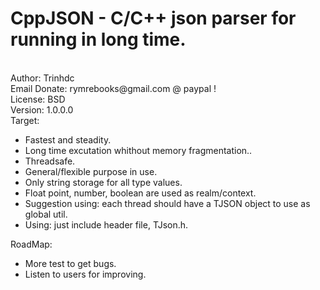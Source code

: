 <H1>CppJSON - C/C++ json parser for running in long time.</H1><br>
Author: Trinhdc<br>
Email Donate:  rymrebooks@gmail.com @ paypal !<br>
License: BSD<br>
Version: 1.0.0.0<br>
Target:<br><ul>
	<li>Fastest and steadity.</li>
	<li>Long time excutation whithout memory fragmentation..</li>
	<li>Threadsafe.</li>
	<li>General/flexible purpose in use.</li>
	<li>Only string storage for all type values.</li>
	<li>Float point, number, boolean are used as realm/context.</li>
	<li>Suggestion using: each thread should have a TJSON object to use as global util.</li>
	<li>Using: just include header file, TJson.h.</li>
	</ul>
RoadMap:<br>
<ul>	
	<li>More test to get bugs.</li>
	<li>Listen to users for improving.</li>
</ul>
